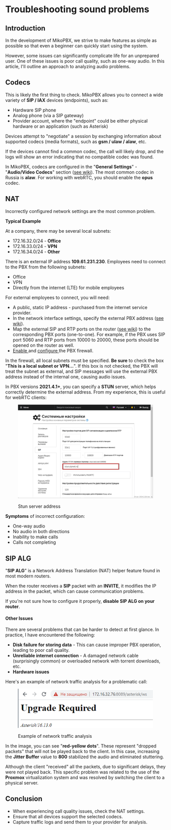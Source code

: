 # Troubleshooting sound problems

## **Introduction**

In the development of MikoPBX, we strive to make features as simple as possible so that even a beginner can quickly start using the system.

However, some issues can significantly complicate life for an unprepared user. One of these issues is poor call quality, such as one-way audio. In this article, I'll outline an approach to analyzing audio problems.

## Codecs <a href="#undefined" id="undefined"></a>

This is likely the first thing to check. MikoPBX allows you to connect a wide variety of **SIP / IAX** devices (endpoints), such as:

* Hardware SIP phone
* Analog phone (via a SIP gateway)
* Provider account, where the "endpoint" could be either physical hardware or an application (such as Asterisk)

Devices attempt to "negotiate" a session by exchanging information about supported codecs (media formats), such as **gsm / ulaw / alaw**, etc.

If the devices cannot find a common codec, the call will likely drop, and the logs will show an error indicating that no compatible codec was found.

In MikoPBX, codecs are configured in the "**General Settings**" - "**Audio/Video Codecs**" section ([see wiki](../../manual/system/general-settings.md#audio\_video\_kodeki)). The most common codec in Russia is **alaw**. For working with webRTC, you should enable the **opus** codec.

## NAT <a href="#nat" id="nat"></a>

Incorrectly configured network settings are the most common problem.

**Typical Example**

At a company, there may be several local subnets:

* 172.16.32.0/24 - **Office**
* 172.16.33.0/24 - **VPN**
* 172.16.34.0/24 - **Other**

There is an external IP address **109.61.231.230**. Employees need to connect to the PBX from the following subnets:

* Office
* VPN
* Directly from the internet (LTE) for mobile employees

For external employees to connect, you will need:

* A public, static IP address - purchased from the internet service provider.
* In the network interface settings, specify the external PBX address ([see wiki](../../manual/connectivity/network.md)).
* Map the external SIP and RTP ports on the router ([see wiki](../../manual/system/general-settings.md#sip)) to the corresponding PBX ports (one-to-one). For example, if the PBX uses SIP port 5060 and RTP ports from 10000 to 20000, these ports should be opened on the router as well.
* [Enable ](../../manual/connectivity/firewall.md)and [configure ](../setup/fine-tuning-the-firewall.md)the PBX firewall.

In the firewall, all local subnets must be specified. **Be sure** to check the box "**This is a local subnet or VPN...**". If this box is not checked, the PBX will treat the subnet as external, and SIP messages will use the external PBX address instead of the internal one, causing audio issues.

In PBX versions **2021.4.1+**, you can specify a **STUN** server, which helps correctly determine the external address. From my experience, this is useful for webRTC clients:

<figure><img src="../../.gitbook/assets/stunAddress.png" alt=""><figcaption><p>Stun server address</p></figcaption></figure>

**Symptoms** of incorrect configuration:

* One-way audio
* No audio in both directions
* Inability to make calls
* Calls not completing

## **SIP ALG**

"**SIP ALG**" is a Network Address Translation (NAT) helper feature found in most modern routers.

When the router receives a **SIP** packet with an **INVITE**, it modifies the IP address in the packet, which can cause communication problems.

If you're not sure how to configure it properly, **disable SIP ALG on your router**.

#### **Other Issues**

There are several problems that can be harder to detect at first glance. In practice, I have encountered the following:

* **Disk failure for storing data** - This can cause improper PBX operation, leading to poor call quality.
* **Unreliable internet connection** - A damaged network cable (surprisingly common) or overloaded network with torrent downloads, etc.
* **Hardware issues**

Here's an example of network traffic analysis for a problematic call:

<figure><img src="../../.gitbook/assets/image.png" alt=""><figcaption><p>Example of network traffic analysis</p></figcaption></figure>

In the image, you can see "**red-yellow dots**". These represent "dropped packets" that will not be played back to the client. In this case, increasing the **Jitter Buffer** value to **800** stabilized the audio and eliminated stuttering.

Although the client "received" all the packets, due to significant delays, they were not played back. This specific problem was related to the use of the **Proxmox** virtualization system and was resolved by switching the client to a physical server.

## **Conclusion**

* When experiencing call quality issues, check the NAT settings.
* Ensure that all devices support the selected codecs.
* Capture traffic logs and send them to your provider for analysis.
